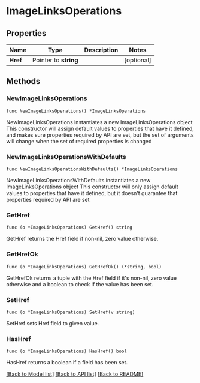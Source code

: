 # ImageLinksOperations

## Properties

Name | Type | Description | Notes
------------ | ------------- | ------------- | -------------
**Href** | Pointer to **string** |  | [optional] 

## Methods

### NewImageLinksOperations

`func NewImageLinksOperations() *ImageLinksOperations`

NewImageLinksOperations instantiates a new ImageLinksOperations object
This constructor will assign default values to properties that have it defined,
and makes sure properties required by API are set, but the set of arguments
will change when the set of required properties is changed

### NewImageLinksOperationsWithDefaults

`func NewImageLinksOperationsWithDefaults() *ImageLinksOperations`

NewImageLinksOperationsWithDefaults instantiates a new ImageLinksOperations object
This constructor will only assign default values to properties that have it defined,
but it doesn't guarantee that properties required by API are set

### GetHref

`func (o *ImageLinksOperations) GetHref() string`

GetHref returns the Href field if non-nil, zero value otherwise.

### GetHrefOk

`func (o *ImageLinksOperations) GetHrefOk() (*string, bool)`

GetHrefOk returns a tuple with the Href field if it's non-nil, zero value otherwise
and a boolean to check if the value has been set.

### SetHref

`func (o *ImageLinksOperations) SetHref(v string)`

SetHref sets Href field to given value.

### HasHref

`func (o *ImageLinksOperations) HasHref() bool`

HasHref returns a boolean if a field has been set.


[[Back to Model list]](../README.md#documentation-for-models) [[Back to API list]](../README.md#documentation-for-api-endpoints) [[Back to README]](../README.md)


